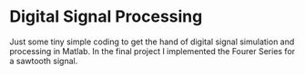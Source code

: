 # Digital Signal Processing

Just some tiny simple coding to get the hand of digital signal simulation and processing in Matlab. In the final project I implemented the Fourer Series for a sawtooth signal.
